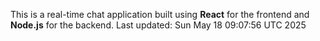 This is a real-time chat application built using **React** for the frontend and **Node.js** for the backend.
Last updated: Sun May 18 09:07:56 UTC 2025
